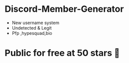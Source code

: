 # Discord-Member-Generator
- New username system
- Undetected & Legit
- Pfp ,hypesquad,bio

# Public for free at 50 stars 🌟
